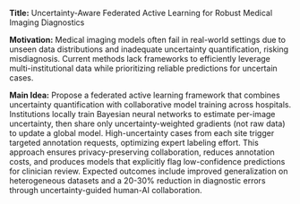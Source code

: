 **Title:** Uncertainty-Aware Federated Active Learning for Robust Medical Imaging Diagnostics  

**Motivation:** Medical imaging models often fail in real-world settings due to unseen data distributions and inadequate uncertainty quantification, risking misdiagnosis. Current methods lack frameworks to efficiently leverage multi-institutional data while prioritizing reliable predictions for uncertain cases.  

**Main Idea:** Propose a federated active learning framework that combines uncertainty quantification with collaborative model training across hospitals. Institutions locally train Bayesian neural networks to estimate per-image uncertainty, then share only uncertainty-weighted gradients (not raw data) to update a global model. High-uncertainty cases from each site trigger targeted annotation requests, optimizing expert labeling effort. This approach ensures privacy-preserving collaboration, reduces annotation costs, and produces models that explicitly flag low-confidence predictions for clinician review. Expected outcomes include improved generalization on heterogeneous datasets and a 20-30% reduction in diagnostic errors through uncertainty-guided human-AI collaboration.